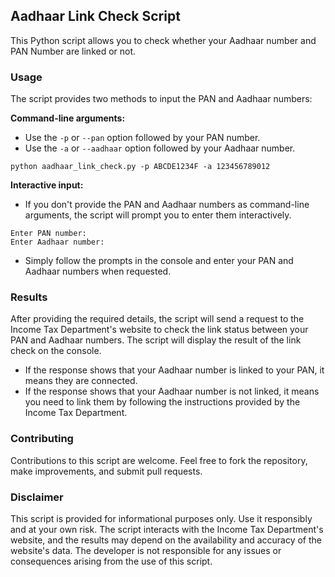 ## Aadhaar Link Check Script

This Python script allows you to check whether your Aadhaar number and PAN Number are linked or not.


### Usage

The script provides two methods to input the PAN and Aadhaar numbers:

<strong> Command-line arguments: </strong>
- Use the `-p` or `--pan` option followed by your PAN number.
- Use the `-a` or `--aadhaar` option followed by your Aadhaar number.
 ```
 python aadhaar_link_check.py -p ABCDE1234F -a 123456789012
 ```

<strong> Interactive input: </strong>
- If you don't provide the PAN and Aadhaar numbers as command-line arguments, the script will prompt you to enter them interactively.
```
Enter PAN number: 
Enter Aadhaar number:
```
- Simply follow the prompts in the console and enter your PAN and Aadhaar numbers when requested.

### Results

After providing the required details, the script will send a request to the Income Tax Department's website to check the link status between your PAN and Aadhaar numbers. The script will display the result of the link check on the console.

- If the response shows that your Aadhaar number is linked to your PAN, it means they are connected.
- If the response shows that your Aadhaar number is not linked, it means you need to link them by following the instructions provided by the Income Tax Department.

### Contributing

Contributions to this script are welcome. Feel free to fork the repository, make improvements, and submit pull requests.

### Disclaimer

This script is provided for informational purposes only. Use it responsibly and at your own risk. The script interacts with the Income Tax Department's website, and the results may depend on the availability and accuracy of the website's data. The developer is not responsible for any issues or consequences arising from the use of this script.
